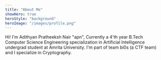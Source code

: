 ```yaml
---
title: "About Me"
showHero: true
heroStyle: "background"
heroImage: "/images/profile.png"
---
```


Hi! I'm Adithyan Pratheeksh Nair "apn", Currently a 4'th year B.Tech Computer Science Engineering specialization in Artificial Intelligence undergrad student at Amrita University.
I'm part of team bi0s (a CTF team) and I specialize in Cryptography.